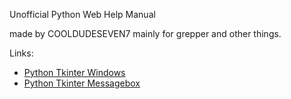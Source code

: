 Unofficial Python Web Help Manual

made by COOLDUDESEVEN7 mainly for grepper and other things.

Links: 
- [Python Tkinter Windows](imports/tkinter/tkwindow1.md)
- [Python Tkinter Messagebox](imports/tkinter/messagebox.md)
